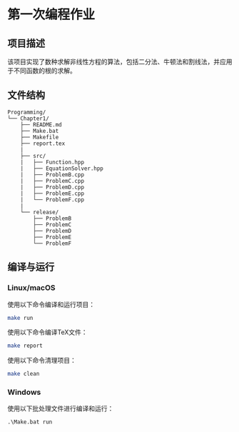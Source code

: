 # 第一次编程作业

## 项目描述
该项目实现了数种求解非线性方程的算法，包括二分法、牛顿法和割线法，并应用于不同函数的根的求解。

## 文件结构
```
Programming/
└── Chapter1/
    ├── README.md
    ├── Make.bat
    ├── Makefile
    ├── report.tex
    |
    ├── src/
    |   ├── Function.hpp
    |   ├── EquationSolver.hpp
    |   ├── ProblemB.cpp
    |   ├── ProblemC.cpp
    |   ├── ProblemD.cpp
    |   ├── ProblemE.cpp
    |   └── ProblemF.cpp
    |
    └── release/      
        ├── ProblemB
        ├── ProblemC
        ├── ProblemD
        ├── ProblemE
        └── ProblemF 

```


## 编译与运行
### Linux/macOS
使用以下命令编译和运行项目：
```bash
make run
```

使用以下命令编译TeX文件：
```bash
make report
```

使用以下命令清理项目：
```bash
make clean
```

### Windows
使用以下批处理文件进行编译和运行：
```batch
.\Make.bat run
```



